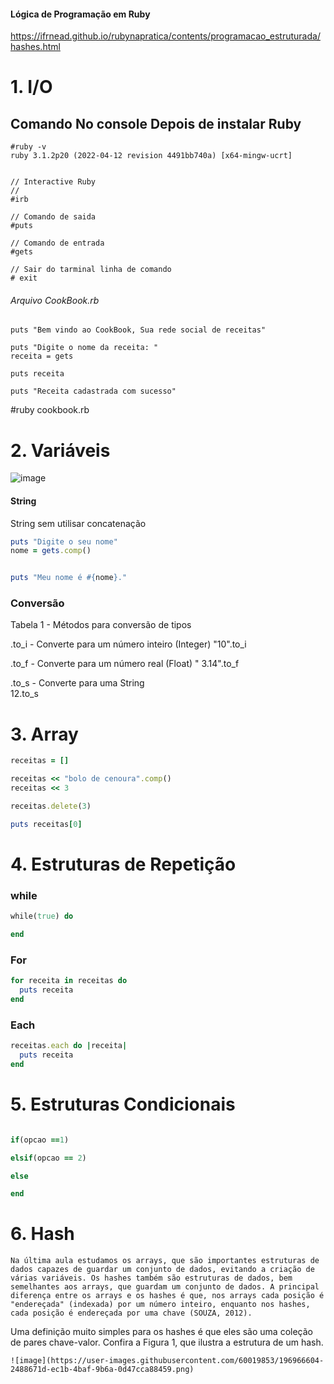 #### Lógica de Programação em Ruby
https://ifrnead.github.io/rubynapratica/contents/programacao_estruturada/hashes.html

# 1. I/O

## Comando No console Depois de instalar Ruby

```
#ruby -v
ruby 3.1.2p20 (2022-04-12 revision 4491bb740a) [x64-mingw-ucrt]


// Interactive Ruby
// 
#irb

// Comando de saida
#puts

// Comando de entrada
#gets

// Sair do tarminal linha de comando
# exit

```

###### Arquivo CookBook.rb
```
puts "Bem vindo ao CookBook, Sua rede social de receitas"

puts "Digite o nome da receita: "
receita = gets

puts receita

puts "Receita cadastrada com sucesso"

```
#ruby cookbook.rb


# 2. Variáveis

![image](https://user-images.githubusercontent.com/60019853/196965132-b507e56c-318e-4276-897f-09745f9e7771.png)


#### String
String sem utilisar concatenação

```ruby
puts "Digite o seu nome"
nome = gets.comp()


puts "Meu nome é #{nome}."
```

### Conversão
Tabela 1 - Métodos para conversão de tipos

  <valor>.to_i	- Converte <valor> para um número inteiro (Integer)	
    "10".to_i  

  <valor>.to_f	- Converte <valor> para um número real (Float)	"
    3.14".to_f  

  <valor>.to_s	- Converte <valor> para uma String	
    12.to_s  


# 3. Array

```ruby
receitas = []

receitas << "bolo de cenoura".comp()
receitas << 3

receitas.delete(3)

puts receitas[0]
```

# 4. Estruturas de Repetição

### while
```ruby
while(true) do

end
```

### For
```ruby
for receita in receitas do
  puts receita
end
```

### Each
```ruby
receitas.each do |receita|
  puts receita
end
```

# 5. Estruturas Condicionais

```ruby

if(opcao ==1)

elsif(opcao == 2)

else

end
```
    
 # 6. Hash

    Na última aula estudamos os arrays, que são importantes estruturas de dados capazes de guardar um conjunto de dados, evitando a criação de várias variáveis. Os hashes também são estruturas de dados, bem semelhantes aos arrays, que guardam um conjunto de dados. A principal diferença entre os arrays e os hashes é que, nos arrays cada posição é "endereçada" (indexada) por um número inteiro, enquanto nos hashes, cada posição é endereçada por uma chave (SOUZA, 2012).

Uma definição muito simples para os hashes é que eles são uma coleção de pares chave-valor. Confira a Figura 1, que ilustra a estrutura de um hash.
    
    ![image](https://user-images.githubusercontent.com/60019853/196966604-2488671d-ec1b-4baf-9b6a-0d47cca88459.png)


    
    
    
